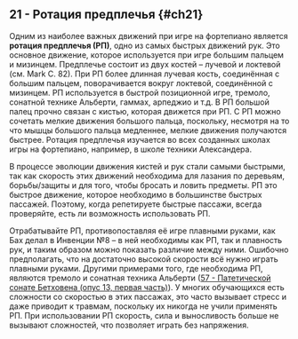 ## 21 - Ротация предплечья {#ch21}

Одним из наиболее важных движений при игре на фортепиано является **ротация предплечья (РП)**, одно из самых быстрых движений рук. Это основное движение, которое используется при игре большим пальцем и мизинцем. Предплечье состоит из двух костей – лучевой и локтевой (см. Mark С. 82). При РП более длинная лучевая кость, соединённая с большим пальцем, поворачивается вокруг локтевой, соединённой с мизинцем. РП используется в быстрой позиционной игре, тремоло, сонатной технике Альберти, гаммах, арпеджио и т.д. В РП большой палец прочно связан с кистью, которая движется при РП. С РП можно сочетать мелкие движения большого пальца, поскольку, несмотря на то что мышцы большого пальца медленнее, мелкие движения получаются быстрее. Ротация предплечья изучается во всех созданных школах игры на фортепиано, например, в школе техники Александера.

В процессе эволюции движения кистей и рук стали самыми быстрыми, так как скорость этих движений необходима для лазания по деревьям, борьбы/защиты и для того, чтобы бросать и ловить предметы. РП это быстрое движение, которое необходимо в большинстве быстрых пассажей. Поэтому, когда репетируете быстрые пассажи, всегда проверяйте, есть ли возможность использовать РП.

Отрабатывайте РП, противопоставляя её игре плавными руками, как Бах делал в Инвенции №8 – в ней необходимы как РП, так и плавность рук, и таким образом можно показать различие между ними. Ошибочно предполагать, что на достаточно высокой скорости всё нужно играть плавными руками. Другими примерами того, где необходима РП, являются тремоло и сонатная техника Альберти ([57 - Патетической сонате Бетховена (опус 13, первая часть)](#ch57)). У многих обучающихся есть сложности со скоростью в этих пассажах, это часто вызывает стресс и даже приводит к травмам, поскольку их никогда не учили применять РП. При использовании РП скорость, сила и выносливость больше не вызывают сложностей, что позволяет играть без напряжения.

